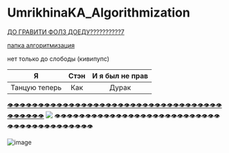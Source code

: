 # UmrikhinaKA_Algorithmization
[ДО ГРАВИТИ ФОЛЗ ДОЕДУ??????????7](https://drive.google.com/drive/folders/17MdcGtcWmHpVuH6bTIGV0k71kHTijZRh?usp=drive_link)

[папка алгоритмизация](https://drive.google.com/drive/folders/17MdcGtcWmHpVuH6bTIGV0k71kHTijZRh?usp=drive_link)

нет только до слободы (кивипупс)

| Я | Стэн | И я был не прав|
|-|:-:|:-:|
| Танцую теперь | Как | Дурак |

[👁️👁️👁️👁️👁️👁️👁️👁️👁️👁️👁️👁️👁️👁️👁️👁️👁️👁️👁️👁️👁️👁️👁️👁️👁️👁️👁️👁️👁️👁️👁️👁️👁️👁️👁️👁️👁️👁️👁️👁️👁️](https://a9fm.github.io/lightshot)
![](https://avatars.mds.yandex.net/get-mpic/4408567/img_id5552822430242666489.jpeg/orig)
👁️👁️👁️👁️👁️👁️👁️👁️👁️👁️👁️👁️👁️👁️👁️👁️👁️👁️👁️👁️👁️👁️👁️👁️👁️👁️👁️👁️👁️👁️👁️👁️👁️👁️👁️👁️👁️👁️👁️👁️👁️

![image](https://github.com/user-attachments/assets/77d3d495-fa51-43ec-b44c-bffbf4bd8331)

